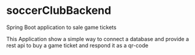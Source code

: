 # soccerClubBackend
Spring Boot application to sale game tickets

This Application show a simple way to connect a database and provide a rest api to buy a game ticket and respond it as a qr-code
